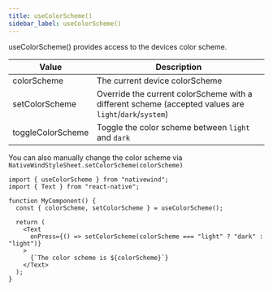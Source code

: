 ```yaml
---
title: useColorScheme()
sidebar_label: useColorScheme()
---
```


useColorScheme() provides access to the devices color scheme.

| Value             | Description                                                                                            |
| ----------------- | ------------------------------------------------------------------------------------------------------ |
| colorScheme       | The current device colorScheme                                                                         |
| setColorScheme    | Override the current colorScheme with a different scheme (accepted values are `light`/`dark`/`system`) |
| toggleColorScheme | Toggle the color scheme between `light` and `dark`                                                     |

You can also manually change the color scheme via `NativeWindStyleSheet.setColorScheme(colorScheme)`

```tsx
import { useColorScheme } from "nativewind";
import { Text } from "react-native";

function MyComponent() {
  const { colorScheme, setColorScheme } = useColorScheme();

  return (
    <Text
      onPress={() => setColorScheme(colorScheme === "light" ? "dark" : "light")}
    >
      {`The color scheme is ${colorScheme}`}
    </Text>
  );
}
```
